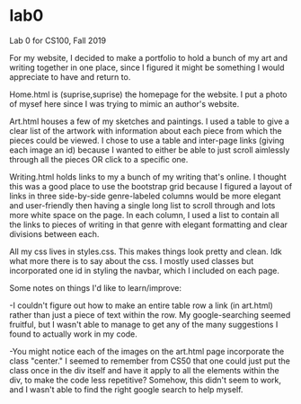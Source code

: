 # lab0
Lab 0 for CS100, Fall 2019

For my website, I decided to make a portfolio to hold a bunch
of my art and writing together in one place, since I figured
it might be something I would appreciate to have and return to.

Home.html is (suprise,suprise) the homepage for the website.
I put a photo of mysef here since I was trying to mimic an
author's website. 

Art.html houses a few of my sketches and paintings. I used
a table to give a clear list of the artwork with information
about each piece from which the pieces could be viewed. I chose
to use a table and inter-page links (giving each image an id)
because I wanted to either be able to just scroll aimlessly through
all the pieces OR click to a specific one.

Writing.html holds links to my a bunch of my writing that's
online. I thought this was a good place to use the bootstrap
grid because I figured a layout of links in three side-by-side
genre-labeled columns would be more elegant and user-friendly
then having a single long list to scroll through and lots more
white space on the page. In each column, I used a list to contain
all the links to pieces of writing in that genre with elegant
formatting and clear divisions between each.

All my css lives in styles.css. This makes things look pretty
and clean. Idk what more there is to say about the css. I mostly
used classes but incorporated one id in styling the navbar,
which I included on each page.

Some notes on things I'd like to learn/improve:

-I couldn't figure out how to make an entire table row a link
(in art.html) rather than just a piece of text within the row.
My google-searching seemed fruitful, but I wasn't able to manage
to get any of the many suggestions I found to actually work in
my code.

-You might notice each of the images on the art.html page
incorporate the class "center." I seemed to remember from CS50
that one could just put the class once in the div itself and
have it apply to all the elements within the div, to make the
code less repetitive? Somehow, this didn't seem to work, and I
wasn't able to find the right google search to help myself.
